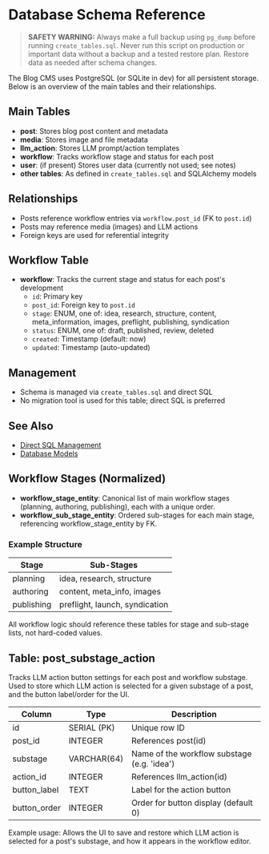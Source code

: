 # Database Schema Reference

> **SAFETY WARNING:**
> Always make a full backup using `pg_dump` before running `create_tables.sql`. Never run this script on production or important data without a backup and a tested restore plan. Restore data as needed after schema changes.

The Blog CMS uses PostgreSQL (or SQLite in dev) for all persistent storage. Below is an overview of the main tables and their relationships.

## Main Tables
- **post**: Stores blog post content and metadata
- **media**: Stores image and file metadata
- **llm_action**: Stores LLM prompt/action templates
- **workflow**: Tracks workflow stage and status for each post
- **user**: (if present) Stores user data (currently not used; see notes)
- **other tables**: As defined in `create_tables.sql` and SQLAlchemy models

## Relationships
- Posts reference workflow entries via `workflow.post_id` (FK to `post.id`)
- Posts may reference media (images) and LLM actions
- Foreign keys are used for referential integrity

## Workflow Table
- **workflow**: Tracks the current stage and status for each post's development
  - `id`: Primary key
  - `post_id`: Foreign key to `post.id`
  - `stage`: ENUM, one of: idea, research, structure, content, meta_information, images, preflight, publishing, syndication
  - `status`: ENUM, one of: draft, published, review, deleted
  - `created`: Timestamp (default: now)
  - `updated`: Timestamp (auto-updated)

## Management
- Schema is managed via `create_tables.sql` and direct SQL
- No migration tool is used for this table; direct SQL is preferred

## See Also
- [Direct SQL Management](sql_management.md)
- [Database Models](README.md)

## Workflow Stages (Normalized)

- **workflow_stage_entity**: Canonical list of main workflow stages (planning, authoring, publishing), each with a unique order.
- **workflow_sub_stage_entity**: Ordered sub-stages for each main stage, referencing workflow_stage_entity by FK.

### Example Structure

| Stage      | Sub-Stages                        |
|------------|-----------------------------------|
| planning   | idea, research, structure         |
| authoring  | content, meta_info, images        |
| publishing | preflight, launch, syndication    |

All workflow logic should reference these tables for stage and sub-stage lists, not hard-coded values.

## Table: post_substage_action

Tracks LLM action button settings for each post and workflow substage. Used to store which LLM action is selected for a given substage of a post, and the button label/order for the UI.

| Column        | Type         | Description                                      |
|--------------|--------------|--------------------------------------------------|
| id           | SERIAL (PK)  | Unique row ID                                    |
| post_id      | INTEGER      | References post(id)                              |
| substage     | VARCHAR(64)  | Name of the workflow substage (e.g. 'idea')      |
| action_id    | INTEGER      | References llm_action(id)                        |
| button_label | TEXT         | Label for the action button                      |
| button_order | INTEGER      | Order for button display (default 0)             |

Example usage: Allows the UI to save and restore which LLM action is selected for a post's substage, and how it appears in the workflow editor. 